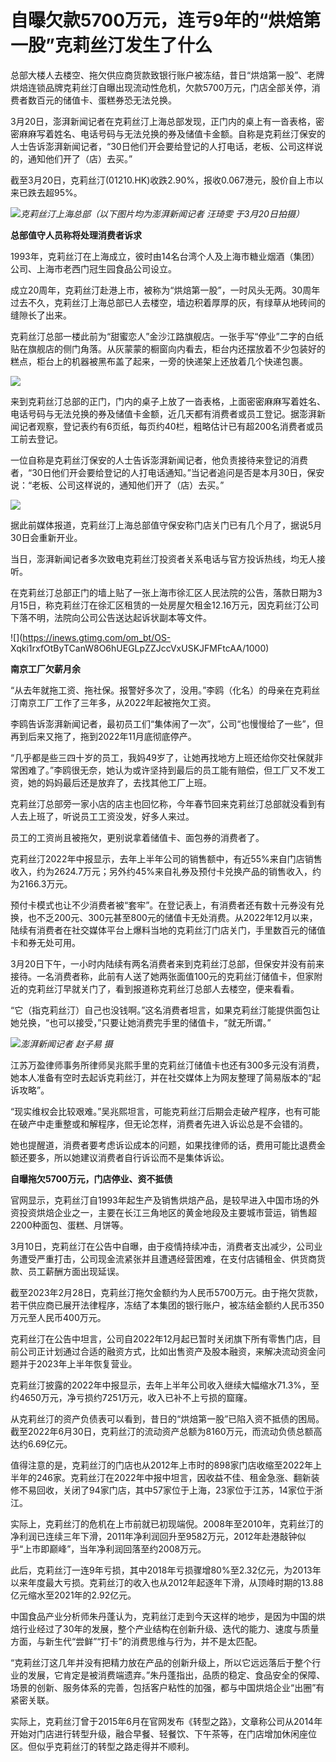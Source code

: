 # 自曝欠款5700万元，连亏9年的“烘焙第一股”克莉丝汀发生了什么

总部大楼人去楼空、拖欠供应商货款致银行账户被冻结，昔日“烘焙第一股”、老牌烘焙连锁品牌克莉丝汀自曝出现流动性危机，欠款5700万元，门店全部关停，消费者数百元的储值卡、蛋糕券恐无法兑换。

3月20日，澎湃新闻记者在克莉丝汀上海总部发现，正门内的桌上有一沓表格，密密麻麻写着姓名、电话号码与无法兑换的券及储值卡金额。自称是克莉丝汀保安的人士告诉澎湃新闻记者，“30日他们开会要给登记的人打电话，老板、公司这样说的，通知他们开了（店）去买。”

截至3月20日，克莉丝汀(01210.HK)收跌2.90%，报收0.067港元，股价自上市以来已跌去超95%。

![](https://inews.gtimg.com/om_bt/OHbE93Hmdp9JOTqRKTZk3Q_ugyd7_phseWmgyzkASMf4wAA/1000)_克莉丝汀上海总部（以下图片均为澎湃新闻记者
汪琦雯 于3月20日拍摄）_

**总部值守人员称将处理消费者诉求**

1993年，克莉丝汀在上海成立，彼时由14名台湾个人及上海市糖业烟酒（集团）公司、上海市老西门冠生园食品公司设立。

成立20周年，克莉丝汀赴港上市，被称为“烘焙第一股”，一时风头无两。30周年过去不久，克莉丝汀上海总部已人去楼空，墙边积着厚厚的灰，有绿草从地砖间的缝隙长了出来。

克莉丝汀总部一楼此前为“甜蜜恋人”金沙江路旗舰店。一张手写“停业”二字的白纸贴在旗舰店的侧门角落。从灰蒙蒙的橱窗向内看去，柜台内还摆放着不少包装好的糕点，柜台上的机器被黑布盖了起来，一旁的快递架上还放着几个快递包裹。

![](https://inews.gtimg.com/om_bt/Od5CqKDHTyrV5xnVQ_fXnnqhjXnqJ-B4cPkr7JhpSwTOQAA/1000)

来到克莉丝汀总部的正门，门内的桌子上放了一沓表格，上面密密麻麻写着姓名、电话号码与无法兑换的券及储值卡金额，近几天都有消费者或员工登记。据澎湃新闻记者观察，登记表约有6页纸，每页约40栏，粗略估计已有超200名消费者或员工前去登记。

一位自称是克莉丝汀保安的人士告诉澎湃新闻记者，他负责接待来登记的消费者，“30日他们开会要给登记的人打电话通知。”当记者追问是否是本月30日，保安说：“老板、公司这样说的，通知他们开了（店）去买。”

![](https://inews.gtimg.com/om_bt/O4yTKURR1Nv9SgBhCWsSO58jNgVCNRx25QXnFG6nVmSJkAA/1000)

据此前媒体报道，克莉丝汀上海总部值守保安称门店关门已有几个月了，据说5月30日会重新开业。

当日，澎湃新闻记者多次致电克莉丝汀投资者关系电话与官方投诉热线，均无人接听。

在克莉丝汀总部正门的墙上贴了一张上海市徐汇区人民法院的公告，落款日期为3月15日，称克莉丝汀在徐汇区租赁的一处房屋欠租金12.16万元，因克莉丝汀公司下落不明，法院向公司公告送达起诉状副本等文件。

![](https://inews.gtimg.com/om_bt/OS-
Xqki1rxfOtByTCanW8O6hUEGLpZZJccVxUSKJFMFtcAA/1000)

**南京工厂欠薪月余**

“从去年就拖工资、拖社保。报警好多次了，没用。”李鸥（化名）的母亲在克莉丝汀南京工厂工作了三年多，从2022年起被拖欠工资。

李鸥告诉澎湃新闻记者，最初员工们“集体闹了一次”，公司“也慢慢给了一些”，但再到后来又拖了，拖到2022年11月底彻底停产。

“几乎都是些三四十岁的员工，我妈49岁了，让她再找地方上班还给你交社保就非常困难了。”李鸥很无奈，她认为或许坚持到最后的员工能有赔偿，但工厂又不发工资，她的妈妈最后还是放弃了，去找其他工厂上班。

克莉丝汀总部旁一家小店的店主也回忆称，今年春节回来克莉丝汀总部就没看到有人去上班了，听说员工工资没发，好多人来过。

员工的工资尚且被拖欠，更别说拿着储值卡、面包券的消费者了。

克莉丝汀2022年中报显示，去年上半年公司的销售额中，有近55%来自门店销售收入，约为2624.7万元；另外约45%来自礼券及预付卡兑换产品的销售收入，约为2166.3万元。

预付卡模式也让不少消费者被“套牢”。在登记表上，有消费者还有数十元券没有兑换，也不乏200元、300元甚至800元的储值卡无处消费。从2022年12月以来，陆续有消费者在社交媒体平台上爆料当地的克莉丝汀门店关门，手里数百元的储值卡和券无处可用。

3月20日下午，一小时内陆续有两名消费者来到克莉丝汀总部，但保安并没有前来接待。一名消费者称，此前有人送了她两张面值100元的克莉丝汀储值卡，但家附近的克莉丝汀早就关门了，看到报道称克莉丝汀总部人去楼空，便来看看。

“它（指克莉丝汀）自己也没钱啊。”这名消费者坦言，如果克莉丝汀能提供面包让她兑换，“也可以接受，”只要让她消费完手里的储值卡，“就无所谓。”

![](https://inews.gtimg.com/om_bt/Oa3yJRP6AgW-9fXPOOpDnbuSQ66HsYvsRLz8FV7OOkzL4AA/1000)_澎湃新闻记者
赵子易 摄_

江苏万盈律师事务所律师吴兆熙手里的克莉丝汀储值卡也还有300多元没有消费，她本人准备有空时去起诉克莉丝汀，并在社交媒体上为网友整理了简易版本的“起诉攻略”。

“现实维权会比较艰难。”吴兆熙坦言，可能克莉丝汀后期会走破产程序，也有可能在破产中走重整或和解程序，但无论怎样，消费者先进入诉讼总是不会错的。

她也提醒道，消费者要考虑诉讼成本的问题，如果找律师的话，费用可能比退费金额还要多，所以她建议消费者自行诉讼而不是集体诉讼。

**自曝拖欠5700万元，门店停业、资不抵债**

官网显示，克莉丝汀自1993年起生产及销售烘焙产品，是较早进入中国市场的外资投资烘焙企业之一，主要在长江三角地区的黄金地段及主要城市营运，销售超2200种面包、蛋糕、月饼等。

3月10日，克莉丝汀在公告中自曝，由于疫情持续冲击，消费者支出减少，公司业务遭受严重打击，公司现金流紧张并且遭遇经营困难，在支付店铺租金、供货商货款、员工薪酬方面出现延误。

截至2023年2月28日，克莉丝汀拖欠金额约为人民币5700万元。由于拖欠货款，若干供应商已展开法律程序，冻结了本集团的银行账户，被冻结金额约人民币350万元至人民币400万元。

克莉丝汀在公告中坦言，公司自2022年12月起已暂时关闭旗下所有零售门店，目前公司正计划通过合适的融资方式，比如出售资产及股本融资，来解决流动资金问题并于2023年上半年恢复营业。

克莉丝汀披露的2022年中报显示，去年上半年公司收入继续大幅缩水71.3%，至约4650万元，净亏损约7251万元，收入已补不上亏损的窟窿。

从克莉丝汀的资产负债表可以看到，昔日的“烘焙第一股”已陷入资不抵债的困局。截至2022年6月30日，克莉丝汀的流动资产总额为8160万元，而流动负债总额高达约6.69亿元。

值得注意的是，克莉丝汀的门店也从2012年上市时的898家门店收缩至2022年上半年的246家。克莉丝汀在2022年中报中坦言，因收益不佳、租金急涨、翻新装修不易回收，关闭了94家门店，其中57家位于上海，23家位于江苏，14家位于浙江。

实际上，克莉丝汀的危机在上市前就已初现端倪。2008年至2010年，克莉丝汀的净利润已连续三年下滑，2011年净利润回升至9582万元，2012年赴港敲钟似乎“上市即巅峰”，当年净利润回落至约2008万元。

此后，克莉丝汀一连9年亏损，其中2018年亏损骤增80%至2.32亿元，为2013年以来年度最大亏损。克莉丝汀的收入也从2012年起逐年下滑，从顶峰时期的13.88亿元缩水至2021年的2.92亿元。

中国食品产业分析师朱丹蓬认为，克莉丝汀走到今天这样的地步，是因为中国的烘焙行业经过了30年的发展，整个产业结构在创新升级、迭代的能力、速度与质量方面，与新生代“尝鲜”“打卡”的消费思维与行为，并不是太匹配。

“克莉丝汀这几年并没有把精力放在产品的创新升级上，所以它远远落后于整个行业的发展，它肯定是被消费端遗弃。”朱丹蓬指出，品质的稳定、食品安全的保障、场景的创新、服务体系的完善，包括客户粘性的加强，都与中国烘焙企业“出圈”有紧密关联。

实际上，克莉丝汀曾于2015年6月在官网发布《转型之路》，文章称公司从2014年开始对门店进行转型升级，融合早餐、轻餐饮、下午茶等，在门店增加休闲座位区。但似乎克莉丝汀的转型之路走得并不顺利。

